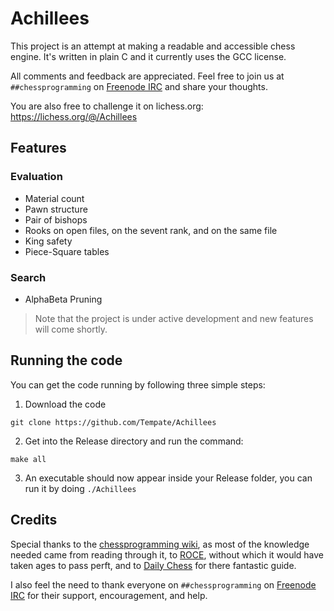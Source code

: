 # Achillees

This project is an attempt at making a readable and accessible chess engine. It's written in plain C and it currently uses the GCC license.

All comments and feedback are appreciated. Feel free to join us at `##chessprogramming` on [Freenode IRC](https://webchat.freenode.net) and share your thoughts.

You are also free to challenge it on lichess.org: https://lichess.org/@/Achillees

## Features

### Evaluation
- Material count
- Pawn structure
- Pair of bishops
- Rooks on open files, on the sevent rank, and on the same file
- King safety
- Piece-Square tables

### Search
- AlphaBeta Pruning

> Note that the project is under active development and new features will come shortly.

## Running the code

You can get the code running by following three simple steps:

1. Download the code
```
git clone https://github.com/Tempate/Achillees
```

2. Get into the Release directory and run the command:
```
make all
```

3. An executable should now appear inside your Release folder, you can run it by doing `./Achillees`

## Credits

Special thanks to the [chessprogramming wiki](), as most of the knowledge needed came from reading through it, to [ROCE](http://www.rocechess.ch/rocee.html), without which it would have taken ages to pass perft, and to [Daily Chess](https://www.dailychess.com/rival/programming/index.php) for there fantastic guide.

I also feel the need to thank everyone on `##chessprogramming` on [Freenode IRC](https://webchat.freenode.net) for their support, encouragement, and help.
